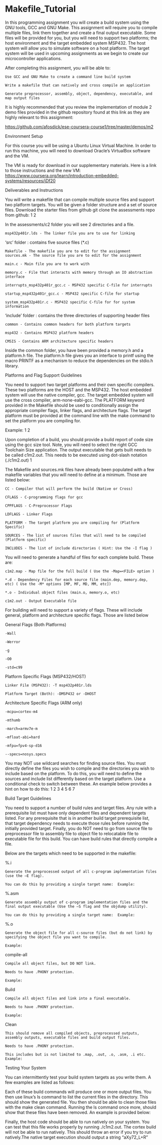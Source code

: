 # Makefile_Tutorial

In this programming assignment you will create a build system using the GNU tools, GCC and GNU Make. This assignment will require you to compile multiple files, link them together and create a final output executable. Some files will be provided for you, but you will need to support two platforms; the host environment and the target embedded system MSP432. The host system will allow you to simulate software on a host platform. The target system will be used in upcoming assignments as we begin to create our microcontroller applications.

After completing this assignment, you will be able to:

    Use GCC and GNU Make to create a command line build system

    Write a makefile that can natively and cross compile an application

    Generate preprocessor, assembly, object, dependency, executable, and map output files

It is highly recommended that you review the implementation of module 2 demo files provided in the github repository found at this link as they are highly relevant to this assignment: 

https://github.com/afosdick/ese-coursera-course1/tree/master/demos/m2

Environment Setup

For this course you will be using a Ubuntu Linux Virtual Machine. In order to run this machine, you will need to download Oracle’s VirtualBox software and the VM.

The VM is ready for download in our supplementary materials.  Here is a link to those instructions and the new VM: https://www.coursera.org/learn/introduction-embedded-systems/resources/jDf20

Deliverables and Instructions

You will write a makefile that can compile multiple source files and support two platform targets. You will be given a folder structure and a set of source files. Download the starter files from github git clone the assessments repo from github:
1
2

In the assessments/c2 folder you will see 2 directories and a file.

    msp432p401r.lds - The linker file you are to use for linking

‘src’ folder : contains five source files (*.c)

    Makefile - The makefile you are to edit for the assignment
    sources.mk - The source file you are to edit for the assignment

    main.c - Main file you are to work with

    memory.c - File that interacts with memory through an IO abstraction interface

    interrupts_msp432p401r_gcc.c - MSP432 specific C-file for interrupts

    startup_msp432p401r_gcc.c - MSP432 specific C-file for startup

    system_msp432p401r.c - MSP432 specific C-file for for system information

‘include’ folder : contains the three directories of supporting header files

    common - Contains common headers for both platform targets

    msp432 - Contains MSP432 platform headers

    CMSIS - Contains ARM architecture specific headers

Inside the common folder, you have been provided a memory.h and a platform.h file. The platform.h file gives you an interface to printf using the macro PRINTF as a mechanism to reduce the dependencies on the stdio.h library.

Platforms and Flag Support Guidelines

You need to support two target platforms and their own specific compilers. These two platforms are the HOST and the MSP432. The host embedded system will use the native compiler, gcc. The target embedded system will use the cross compiler, arm-none-eabi-gcc. The PLATFORM keyword provided in the Makefile should be used to conditionally assign the appropriate compiler flags, linker flags, and architecture flags. The target platform must be provided at the command line with the make command to set the platform you are compiling for. 

Example:
1
2

Upon completion of a build, you should provide a build report of code size using the gcc size tool. Note, you will need to select the right GCC Toolchain Size application. The output executable that gets built needs to be called c1m2.out. This needs to be executed using dot-slash notation (./c1m2.out)
1

The Makefile and sources.mk files have already been populated with a few makefile variables that you will need to define at a minimum. Those are listed below:

    CC - Compiler that will perform the build (Native or Cross)

    CFLAGS - C-programming flags for gcc

    CPPFLAGS - C-Preprocessor Flags

    LDFLAGS - Linker Flags

    PLATFORM - The target platform you are compiling for (Platform Specific)

    SOURCES - The list of sources files that will need to be compiled (Platform specific)

    INCLUDES - The list of include directories ( Hint: Use the -I flag )

You will need to generate a handful of files for each complete build. These are:

    c1m2.map - Map file for the full build ( Use the -Map=<FILE> option )

    *.d - Dependency Files for each source file (main.dep, memory.dep, etc) ( Use the -M* options [MP, MF, MD, MM, etc])

    *.o - Individual object files (main.o, memory.o, etc)

    c1m2.out - Output Executable file

For building will need to support a variety of flags. These will include general, platform and architecture specific flags. Those are listed below

General Flags (Both Platforms)

    -Wall

    -Werror

    -g

    -O0

    -std=c99

Platform Specific Flags (MSP432/HOST)

    Linker File (MSP432): -T msp432p401r.lds

    Platform Target (Both): -DMSP432 or -DHOST

Architecture Specific Flags (ARM only)

    -mcpu=cortex-m4

    -mthumb

    -march=armv7e-m

    -mfloat-abi=hard

    -mfpu=fpv4-sp-d16

    --specs=nosys.specs

You may NOT use wildcard searches for finding source files. You must directly define the files you wish to compile and the directories you wish to include based on the platform. To do this, you will need to define the sources and include list differently based on the target platform. Use a conditional check to switch between these. An example below provides a hint on how to do this:
1
2
3
4
5
6
7

Build Target Guidelines

You need to support a number of build rules and target files. Any rule with a prerequisite list must have only dependent files and dependent targets listed. For any prerequisite that is in another build target prerequisite list, that target dependency needs to execute those rules before running the initially provided target. Finally, you do NOT need to go from source file to preprocessor file to assembly file to object file to relocatable file to executable file for this build. You can have build rules that directly compile a file.

Below are the targets which need to be supported in the makefile:

%.i

    Generate the preprocessed output of all c-program implementation files (use the –E flag).

    You can do this by providing a single target name:  Example:

%.asm

    Generate assembly output of c-program implementation files and the final output executable (Use the –S flag and the objdump utility).

    You can do this by providing a single target name:  Example:

%.o

    Generate the object file for all c-source files (but do not link) by specifying the object file you want to compile.

    Example:

compile-all

    Compile all object files, but DO NOT link.

    Needs to have .PHONY protection.

    Example:

Build

    Compile all object files and link into a final executable.

    Needs to have .PHONY protection.

    Example:

Clean

    This should remove all compiled objects, preprocessed outputs, assembly outputs, executable files and build output files.

    Needs to have .PHONY protection.

    This includes but is not limited to .map, .out, .o, .asm, .i etc.  Example:

Testing Your System

You can intermittently test your build system targets as you write them. A few examples are listed as follows:

Each of these build commands will produce one or more output files. You then use linux’s ls command to list the current files in the directory. This should show the generated file. You then should be able to clean those files with the make clean command. Running the ls command once more, should show that these files have been removed. An example is provided below:


Finally, the host code should be able to run natively on your system. You can test that this file works properly by running ./c1m2.out. The cortex build will not be able to run natively. This should throw an error if you try to run natively.The native target execution should output a string “aXy72_L+R”

